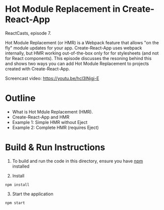 # Hot Module Replacement in Create-React-App

ReactCasts, episode 7.

Hot Module Replacement (or HMR) is a Webpack feature that allows "on the fly" module updates for your app.
Create-React-App uses webpack internally, but HMR working out-of-the-box only for for stylesheets (and not for React components). This episode discusses the resoning behind this and shows two ways you can add Hot Module Replacement to projects created with Create-React-App.

Screencast video:
https://youtu.be/hcl3lNjgj-E

# Outline

- What is Hot Mdule Replacement (HMR).
- Create-React-App and HMR
- Example 1: Simple HMR without Eject
- Example 2: Complete HMR (requires Eject)


# Build & Run Instructions

1. To build and run the code in this directory, ensure you have [npm](https://www.npmjs.com) installed

2. Install
```
npm install
```

3. Start the application
```
npm start
```
